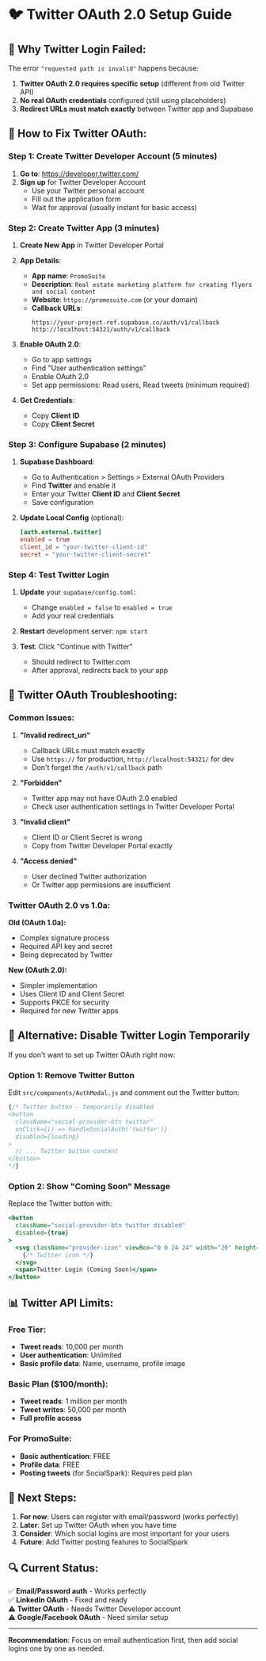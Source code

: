 # 🐦 Twitter OAuth 2.0 Setup Guide

## 🚨 **Why Twitter Login Failed:**

The error `"requested path is invalid"` happens because:

1. **Twitter OAuth 2.0 requires specific setup** (different from old Twitter API)
2. **No real OAuth credentials** configured (still using placeholders)
3. **Redirect URLs must match exactly** between Twitter app and Supabase

## 🔧 **How to Fix Twitter OAuth:**

### **Step 1: Create Twitter Developer Account (5 minutes)**

1. **Go to**: https://developer.twitter.com/
2. **Sign up** for Twitter Developer Account
   - Use your Twitter personal account
   - Fill out the application form
   - Wait for approval (usually instant for basic access)

### **Step 2: Create Twitter App (3 minutes)**

1. **Create New App** in Twitter Developer Portal
2. **App Details**:
   - **App name**: `PromoSuite`
   - **Description**: `Real estate marketing platform for creating flyers and social content`
   - **Website**: `https://promosuite.com` (or your domain)
   - **Callback URLs**: 
     ```
     https://your-project-ref.supabase.co/auth/v1/callback
     http://localhost:54321/auth/v1/callback
     ```

3. **Enable OAuth 2.0**:
   - Go to app settings
   - Find "User authentication settings"
   - Enable OAuth 2.0
   - Set app permissions: Read users, Read tweets (minimum required)

4. **Get Credentials**:
   - Copy **Client ID**
   - Copy **Client Secret**

### **Step 3: Configure Supabase (2 minutes)**

1. **Supabase Dashboard**:
   - Go to Authentication > Settings > External OAuth Providers
   - Find **Twitter** and enable it
   - Enter your Twitter **Client ID** and **Client Secret**
   - Save configuration

2. **Update Local Config** (optional):
   ```toml
   [auth.external.twitter]
   enabled = true
   client_id = "your-twitter-client-id"
   secret = "your-twitter-client-secret"
   ```

### **Step 4: Test Twitter Login**

1. **Update** your `supabase/config.toml`:
   - Change `enabled = false` to `enabled = true`
   - Add your real credentials

2. **Restart** development server: `npm start`

3. **Test**: Click "Continue with Twitter"
   - Should redirect to Twitter.com
   - After approval, redirects back to your app

## 🐛 **Twitter OAuth Troubleshooting:**

### **Common Issues:**

1. **"Invalid redirect_uri"**
   - Callback URLs must match exactly
   - Use `https://` for production, `http://localhost:54321/` for dev
   - Don't forget the `/auth/v1/callback` path

2. **"Forbidden"**
   - Twitter app may not have OAuth 2.0 enabled
   - Check user authentication settings in Twitter Developer Portal

3. **"Invalid client"**
   - Client ID or Client Secret is wrong
   - Copy from Twitter Developer Portal exactly

4. **"Access denied"**
   - User declined Twitter authorization
   - Or Twitter app permissions are insufficient

### **Twitter OAuth 2.0 vs 1.0a:**

**Old (OAuth 1.0a):**
- Complex signature process
- Required API key and secret
- Being deprecated by Twitter

**New (OAuth 2.0):**
- Simpler implementation
- Uses Client ID and Client Secret
- Supports PKCE for security
- Required for new Twitter apps

## 🚫 **Alternative: Disable Twitter Login Temporarily**

If you don't want to set up Twitter OAuth right now:

### **Option 1: Remove Twitter Button**

Edit `src/components/AuthModal.js` and comment out the Twitter button:

```jsx
{/* Twitter button - temporarily disabled
<button
  className="social-provider-btn twitter"
  onClick={() => handleSocialAuth('twitter')}
  disabled={loading}
>
  // ... Twitter button content
</button>
*/}
```

### **Option 2: Show "Coming Soon" Message**

Replace the Twitter button with:

```jsx
<button
  className="social-provider-btn twitter disabled"
  disabled={true}
>
  <svg className="provider-icon" viewBox="0 0 24 24" width="20" height="20">
    {/* Twitter icon */}
  </svg>
  <span>Twitter Login (Coming Soon)</span>
</button>
```

## 📊 **Twitter API Limits:**

### **Free Tier:**
- **Tweet reads**: 10,000 per month
- **User authentication**: Unlimited
- **Basic profile data**: Name, username, profile image

### **Basic Plan ($100/month):**
- **Tweet reads**: 1 million per month
- **Tweet writes**: 50,000 per month
- **Full profile access**

### **For PromoSuite:**
- **Basic authentication**: FREE
- **Profile data**: FREE
- **Posting tweets** (for SocialSpark): Requires paid plan

## 🎯 **Next Steps:**

1. **For now**: Users can register with email/password (works perfectly)
2. **Later**: Set up Twitter OAuth when you have time
3. **Consider**: Which social logins are most important for your users
4. **Future**: Add Twitter posting features to SocialSpark

## 🔍 **Current Status:**

✅ **Email/Password auth** - Works perfectly  
✅ **LinkedIn OAuth** - Fixed and ready  
⚠️ **Twitter OAuth** - Needs Twitter Developer account  
⚠️ **Google/Facebook OAuth** - Need similar setup

---

**Recommendation**: Focus on email authentication first, then add social logins one by one as needed.
